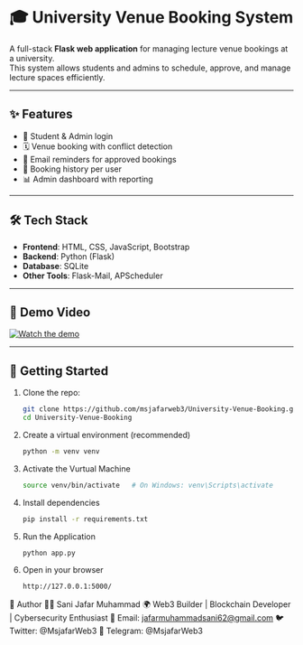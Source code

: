 # 🎓 University Venue Booking System

A full-stack **Flask web application** for managing lecture venue bookings at a university.  
This system allows students and admins to schedule, approve, and manage lecture spaces efficiently.

---

## ✨ Features
- 🔑 Student & Admin login
- 🗓️ Venue booking with conflict detection
- 📩 Email reminders for approved bookings
- 📜 Booking history per user
- 📊 Admin dashboard with reporting

---

## 🛠️ Tech Stack
- **Frontend**: HTML, CSS, JavaScript, Bootstrap
- **Backend**: Python (Flask)
- **Database**: SQLite
- **Other Tools**: Flask-Mail, APScheduler


---

## 🎥 Demo Video

[![Watch the demo](https://img.youtube.com/vi/Czybxfc9Au4/0.jpg)](https://youtu.be/Czybxfc9Au4)



---

## 🚀 Getting Started

1. Clone the repo:
   ```bash
   git clone https://github.com/msjafarweb3/University-Venue-Booking.git
   cd University-Venue-Booking
2. Create a virtual environment (recommended)
   ```bash 
   python -m venv venv
3. Activate the Vurtual Machine
   ```bash 
   source venv/bin/activate   # On Windows: venv\Scripts\activate
4. Install dependencies
   ```bash 
   pip install -r requirements.txt
5. Run the Application
   ```bash 
   python app.py
6. Open in your browser
     ```bash 
   http://127.0.0.1:5000/

🏅 Author
👨‍💻 Sani Jafar Muhammad
🌍 Web3 Builder | Blockchain Developer | Cybersecurity Enthusiast
📧 Email: jafarmuhammadsani62@gmail.com
🐦 Twitter: @MsjafarWeb3
💬 Telegram: @MsjafarWeb3

